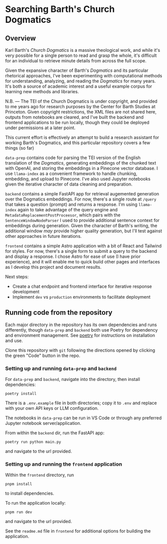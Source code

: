 # Searching Barth's Church Dogmatics

## Overview

Karl Barth's *Church Dogmatics* is a massive theological work, and while it's very possible for a single person to read and grasp the whole, it's difficult for an individual to retrieve minute details from across the full scope. 

Given the expansive character of Barth's *Dogmatics* and its particular rhetorical approaches, I've been experimenting with computational methods for understanding, analyzing, and reading the *Dogmatics* for many years. It's both a source of academic interest and a useful example corpus for learning new methods and libraries.

N.B. — The TEI of the Church Dogmatics is under copyright, and provided to me years ago for research purposes by the Center for Barth Studies at Princeton. Given copyright restrictions, the XML files are not shared here, outputs from notebooks are cleared, and I've built the backend and frontend applications to be run locally, though they could be deployed under permissions at a later point. 

This current effort is effectively an attempt to build a research assistant for working Barth's Dogmatics, and this particular repository covers a few things (so far)

`data-prep` contains code for parsing the TEI version of the English translation of the *Dogmatics*, generating embeddings of the chunked text with OpenAI, and storing the embeddings in a Pinecone vector database. I use `llama-index` as a convenient framework to handle chunking, embedding, and upload to Pinecone. I've also used Jupyter notebooks given the iterative character of data cleaning and preparation. 

`backend` contains a simple FastAPI app for retrieval augemented generation over the Dogmatics embeddings. For now, there's a single route at `/query` that takes a question (prompt) and returns a response. I'm using `llama-index` again to take advantage of the query engine and `MetadataReplacementPostProceesor`, which pairs with the `SentenceWindowNodeParser` I used to provide additional sentence context for embeddings during generation. Given the character of Barth's writing, the additional window *may* provide higher quality generation, but I'll test against other approaches in future iterations. 

`frontend` contains a simple Astro application with a bit of React and Tailwind for styles. For now, there's a single form to submit a query to the backend and display a response. I chose Astro for ease of use (I have prior experience), and it will enable me to quick build other pages and interfaces as I develop this project and document results. 

Next steps:
- Create a chat endpoint and frontend interface for iterative response development
- Implement `dev` vs `production` environments to facilitate deployment

## Running code from the repository

Each major directory in the repository has its own dependencies and runs differently, though `data-prep` and `backend` both use Poetry for dependency and environment management. See [poetry](https://python-poetry.org/) for instructions on installation and use. 

Clone this repository with `git` following the directions opened by clicking the green "Code" button in the repo. 

### Setting up and running `data-prep` and `backend`

For `data-prep` and `backend`, navigate into the directory, then install dependencies:

```poetry install```

There is a `.env.example` file in both directories; copy it to `.env` and replace with your own API keys or LLM configuration. 

The notebooks in `data-prep` can be run in VS Code or through any preferred Jupyter notebook server/application. 

From within the `backend` dir, run the FastAPI app:

```poetry run python main.py```

and navigate to the url provided. 

### Setting up and running the `frontend` application

Within the `frontend` directory, run

```pnpm install``` 

to install dependencies. 

To run the application locally: 

```pnpm run dev```

and navigate to the url provided. 

See the `readme.md` file in `frontend` for additional options for building the application.
